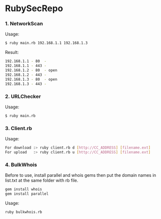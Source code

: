 # RubySecRepo

### 1. NetworkScan 

Usage: 
```sh
$ ruby main.rb 192.168.1.1 192.168.1.3
```


Result:
```sh
192.168.1.1 - 80  -
192.168.1.1 - 443 -
192.168.1.2 - 80  - open
192.168.1.2 - 443 -
192.168.1.3 - 80  - open
192.168.1.3 - 443 -
```
### 2. URLChecker 
Usage: 
```sh
$ ruby main.rb 
```

### 3. Client.rb
Usage:
```sh
For download :> ruby client.rb d [http://CC_ADDRESS] [filename.ext]
For upload   :> ruby client.rb u [http://CC_ADDRESS] [filename.ext]
```
### 4. BulkWhois
Before to use, install parallel and whois gems then put the domain names in list.txt at the same folder with rb file.
```sh
gem install whois
gem install parallel
```
Usage:
```sh
ruby bulkwhois.rb
```
